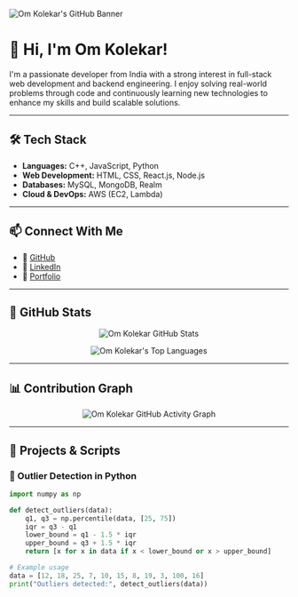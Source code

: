 ![Om Kolekar's GitHub Banner](https://github.com/kolekarom/kolekarom/blob/main/banner.png)

# 👋 Hi, I'm Om Kolekar!

I'm a passionate developer from India with a strong interest in full-stack web development and backend engineering. I enjoy solving real-world problems through code and continuously learning new technologies to enhance my skills and build scalable solutions.

---

## 🛠️ Tech Stack

- **Languages:** C++, JavaScript, Python  
- **Web Development:** HTML, CSS, React.js, Node.js  
- **Databases:** MySQL, MongoDB, Realm  
- **Cloud & DevOps:** AWS (EC2, Lambda)

---

## 📫 Connect With Me

- 🔗 [GitHub](https://github.com/kolekarom)  
- 🔗 [LinkedIn](https://www.linkedin.com/in/om-kolekar/)  
- 🔗 [Portfolio](https://portfolio-beige-six-45.vercel.app/)

---

## 🚀 GitHub Stats

<p align="center">
  <img src="https://github-readme-stats.vercel.app/api?username=kolekarom&show_icons=true&theme=github_dark&hide_border=true" alt="Om Kolekar GitHub Stats" />
</p>

<p align="center">
  <img src="https://github-readme-stats.vercel.app/api/top-langs/?username=kolekarom&layout=compact&theme=github_dark&hide_border=true" alt="Om Kolekar's Top Languages" />
</p>

---

## 📊 Contribution Graph

<p align="center">
  <img src="https://github-readme-activity-graph.vercel.app/graph?username=kolekarom&theme=github-compact&hide_border=true&radius=8" alt="Om Kolekar GitHub Activity Graph" />
</p>

---

## 🧠 Projects & Scripts

### 📌 Outlier Detection in Python

```python
import numpy as np

def detect_outliers(data):
    q1, q3 = np.percentile(data, [25, 75])
    iqr = q3 - q1
    lower_bound = q1 - 1.5 * iqr
    upper_bound = q3 + 1.5 * iqr
    return [x for x in data if x < lower_bound or x > upper_bound]

# Example usage
data = [12, 18, 25, 7, 10, 15, 8, 19, 3, 100, 16]
print("Outliers detected:", detect_outliers(data))
